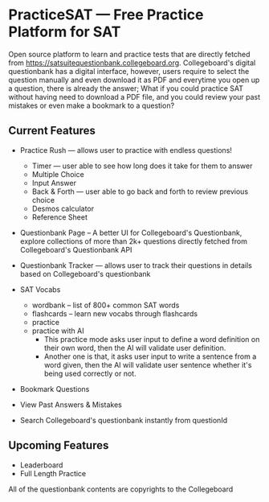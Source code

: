 # PracticeSAT — Free Practice Platform for SAT

Open source platform to learn and practice tests that are directly fetched from https://satsuitequestionbank.collegeboard.org. Collegeboard's digital questionbank has a digital interface, however, users require to select the question manually and even download it as PDF and everytime you open up a question, there is already the answer; What if you could practice SAT without having need to download a PDF file, and you could review your past mistakes or even make a bookmark to a question?

## Current Features

- Practice Rush — allows user to practice with endless questions!

  - Timer — user able to see how long does it take for them to answer
  - Multiple Choice
  - Input Answer
  - Back & Forth — user able to go back and forth to review previous choice
  - Desmos calculator
  - Reference Sheet

- Questionbank Page – A better UI for Collegeboard's Questionbank, explore collections of more than 2k+ questions directly fetched from Collegeboard's Questionbank API

- Questionbank Tracker — allows user to track their questions in details based on Collegeboard's questionbank
- SAT Vocabs

  - wordbank – list of 800+ common SAT words
  - flashcards – learn new vocabs through flashcards
  - practice
  - practice with AI
    - This practice mode asks user input to define a word definition on their own word, then the AI will validate user definition.
    - Another one is that, it asks user input to write a sentence from a word given, then the AI will validate user sentence whether it's being used correctly or not.

- Bookmark Questions
- View Past Answers & Mistakes
- Search Collegeboard's questionbank instantly from questionId

## Upcoming Features

- Leaderboard
- Full Length Practice

All of the questionbank contents are copyrights to the Collegeboard
